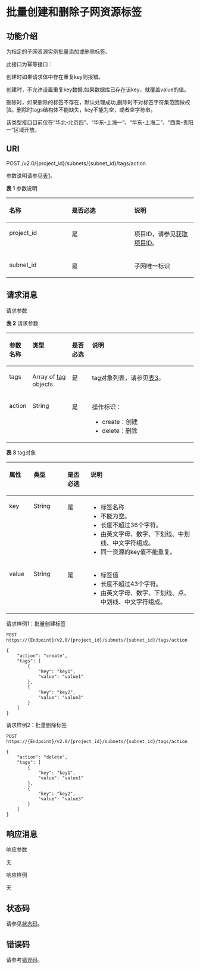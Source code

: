 # 批量创建和删除子网资源标签<a name="subnet_tag_0004"></a>

## 功能介绍<a name="section13122151902216"></a>

为指定的子网资源实例批量添加或删除标签。

此接口为幂等接口：

创建时如果请求体中存在重复key则报错。

创建时，不允许设置重复key数据,如果数据库已存在该key，就覆盖value的值。

删除时，如果删除的标签不存在，默认处理成功,删除时不对标签字符集范围做校验。删除时tags结构体不能缺失，key不能为空，或者空字符串。

该类型接口目前仅在“华北-北京四”、“华东-上海一”、“华东-上海二”、“西南-贵阳一”区域开放。

## URI<a name="section1712271922215"></a>

POST /v2.0/\{project\_id\}/subnets/\{subnet\_id\}/tags/action

参数说明请参见[表1](#table27380479)。

**表 1**  参数说明

<a name="table27380479"></a>
<table><thead align="left"><tr id="row28751554"><th class="cellrowborder" valign="top" width="33.33333333333333%" id="mcps1.2.4.1.1"><p id="p47174532"><a name="p47174532"></a><a name="p47174532"></a>名称</p>
</th>
<th class="cellrowborder" valign="top" width="33.33333333333333%" id="mcps1.2.4.1.2"><p id="p63040734"><a name="p63040734"></a><a name="p63040734"></a>是否必选</p>
</th>
<th class="cellrowborder" valign="top" width="33.33333333333333%" id="mcps1.2.4.1.3"><p id="p6025849"><a name="p6025849"></a><a name="p6025849"></a>说明</p>
</th>
</tr>
</thead>
<tbody><tr id="row18331773"><td class="cellrowborder" valign="top" width="33.33333333333333%" headers="mcps1.2.4.1.1 "><p id="p8478608"><a name="p8478608"></a><a name="p8478608"></a>project_id</p>
</td>
<td class="cellrowborder" valign="top" width="33.33333333333333%" headers="mcps1.2.4.1.2 "><p id="p15678685"><a name="p15678685"></a><a name="p15678685"></a>是</p>
</td>
<td class="cellrowborder" valign="top" width="33.33333333333333%" headers="mcps1.2.4.1.3 "><p id="p10487112"><a name="p10487112"></a><a name="p10487112"></a>项目ID，请参见<a href="获取项目ID.md">获取项目ID</a>。</p>
</td>
</tr>
<tr id="row21254748"><td class="cellrowborder" valign="top" width="33.33333333333333%" headers="mcps1.2.4.1.1 "><p id="p43913021"><a name="p43913021"></a><a name="p43913021"></a>subnet_id</p>
</td>
<td class="cellrowborder" valign="top" width="33.33333333333333%" headers="mcps1.2.4.1.2 "><p id="p184914"><a name="p184914"></a><a name="p184914"></a>是</p>
</td>
<td class="cellrowborder" valign="top" width="33.33333333333333%" headers="mcps1.2.4.1.3 "><p id="p14978051"><a name="p14978051"></a><a name="p14978051"></a>子网唯一标识</p>
</td>
</tr>
</tbody>
</table>

## 请求消息<a name="section3126219162217"></a>

请求参数

**表 2**  请求参数

<a name="table6126151902213"></a>
<table><thead align="left"><tr id="row1618916198227"><th class="cellrowborder" valign="top" width="10.101010101010102%" id="mcps1.2.5.1.1"><p id="p1418961982213"><a name="p1418961982213"></a><a name="p1418961982213"></a>参数名称</p>
</th>
<th class="cellrowborder" valign="top" width="21.404040404040405%" id="mcps1.2.5.1.2"><p id="p818981920229"><a name="p818981920229"></a><a name="p818981920229"></a>类型</p>
</th>
<th class="cellrowborder" valign="top" width="10.91919191919192%" id="mcps1.2.5.1.3"><p id="p418918193229"><a name="p418918193229"></a><a name="p418918193229"></a>是否必选</p>
</th>
<th class="cellrowborder" valign="top" width="57.57575757575757%" id="mcps1.2.5.1.4"><p id="p21899199220"><a name="p21899199220"></a><a name="p21899199220"></a>说明</p>
</th>
</tr>
</thead>
<tbody><tr id="row11891119102210"><td class="cellrowborder" valign="top" width="10.101010101010102%" headers="mcps1.2.5.1.1 "><p id="p41891619132211"><a name="p41891619132211"></a><a name="p41891619132211"></a>tags</p>
</td>
<td class="cellrowborder" valign="top" width="21.404040404040405%" headers="mcps1.2.5.1.2 "><p id="p5189719172218"><a name="p5189719172218"></a><a name="p5189719172218"></a>Array of <a href="#table244913515593">tag</a> objects</p>
</td>
<td class="cellrowborder" valign="top" width="10.91919191919192%" headers="mcps1.2.5.1.3 "><p id="p51893195226"><a name="p51893195226"></a><a name="p51893195226"></a>是</p>
</td>
<td class="cellrowborder" valign="top" width="57.57575757575757%" headers="mcps1.2.5.1.4 "><p id="p81894192221"><a name="p81894192221"></a><a name="p81894192221"></a>tag对象列表，请参见<a href="#table244913515593">表3</a>。</p>
</td>
</tr>
<tr id="row17189161942213"><td class="cellrowborder" valign="top" width="10.101010101010102%" headers="mcps1.2.5.1.1 "><p id="p141894199225"><a name="p141894199225"></a><a name="p141894199225"></a>action</p>
</td>
<td class="cellrowborder" valign="top" width="21.404040404040405%" headers="mcps1.2.5.1.2 "><p id="p10189181982214"><a name="p10189181982214"></a><a name="p10189181982214"></a>String</p>
</td>
<td class="cellrowborder" valign="top" width="10.91919191919192%" headers="mcps1.2.5.1.3 "><p id="p918915199228"><a name="p918915199228"></a><a name="p918915199228"></a>是</p>
</td>
<td class="cellrowborder" valign="top" width="57.57575757575757%" headers="mcps1.2.5.1.4 "><p id="p1562014114112"><a name="p1562014114112"></a><a name="p1562014114112"></a>操作标识：</p>
<a name="ul2205152413110"></a><a name="ul2205152413110"></a><ul id="ul2205152413110"><li>create：创建</li><li>delete：删除</li></ul>
</td>
</tr>
</tbody>
</table>

**表 3**  tag对象

<a name="table244913515593"></a>
<table><thead align="left"><tr id="row345095195914"><th class="cellrowborder" valign="top" width="13%" id="mcps1.2.5.1.1"><p id="p1045012512597"><a name="p1045012512597"></a><a name="p1045012512597"></a>属性</p>
</th>
<th class="cellrowborder" valign="top" width="18.060000000000002%" id="mcps1.2.5.1.2"><p id="p124502516594"><a name="p124502516594"></a><a name="p124502516594"></a>类型</p>
</th>
<th class="cellrowborder" valign="top" width="12.24%" id="mcps1.2.5.1.3"><p id="p169809965412"><a name="p169809965412"></a><a name="p169809965412"></a>是否必选</p>
</th>
<th class="cellrowborder" valign="top" width="56.699999999999996%" id="mcps1.2.5.1.4"><p id="p1545075105910"><a name="p1545075105910"></a><a name="p1545075105910"></a>说明</p>
</th>
</tr>
</thead>
<tbody><tr id="row84502515598"><td class="cellrowborder" valign="top" width="13%" headers="mcps1.2.5.1.1 "><p id="p154506595915"><a name="p154506595915"></a><a name="p154506595915"></a>key</p>
</td>
<td class="cellrowborder" valign="top" width="18.060000000000002%" headers="mcps1.2.5.1.2 "><p id="p14501518591"><a name="p14501518591"></a><a name="p14501518591"></a>String</p>
</td>
<td class="cellrowborder" valign="top" width="12.24%" headers="mcps1.2.5.1.3 "><p id="p298018911544"><a name="p298018911544"></a><a name="p298018911544"></a>是</p>
</td>
<td class="cellrowborder" valign="top" width="56.699999999999996%" headers="mcps1.2.5.1.4 "><a name="ul9450135125915"></a><a name="ul9450135125915"></a><ul id="ul9450135125915"><li>标签名称</li><li>不能为空。</li><li>长度不超过36个字符。</li><li>由英文字母、数字、下划线、中划线、中文字符组成。</li><li>同一资源的key值不能重复。</li></ul>
</td>
</tr>
<tr id="row845145185917"><td class="cellrowborder" valign="top" width="13%" headers="mcps1.2.5.1.1 "><p id="p12451185185910"><a name="p12451185185910"></a><a name="p12451185185910"></a>value</p>
</td>
<td class="cellrowborder" valign="top" width="18.060000000000002%" headers="mcps1.2.5.1.2 "><p id="p104515514598"><a name="p104515514598"></a><a name="p104515514598"></a>String</p>
</td>
<td class="cellrowborder" valign="top" width="12.24%" headers="mcps1.2.5.1.3 "><p id="p209805915417"><a name="p209805915417"></a><a name="p209805915417"></a>是</p>
</td>
<td class="cellrowborder" valign="top" width="56.699999999999996%" headers="mcps1.2.5.1.4 "><a name="ul0451105165914"></a><a name="ul0451105165914"></a><ul id="ul0451105165914"><li>标签值</li><li>长度不超过43个字符。</li><li>由英文字母、数字、下划线、点、中划线、中文字符组成。</li></ul>
</td>
</tr>
</tbody>
</table>

请求样例1：批量创建标签

```
POST https://{Endpoint}/v2.0/{project_id}/subnets/{subnet_id}/tags/action

{
    "action": "create",
    "tags": [
        {
            "key": "key1",
            "value": "value1"
        },
        {
            "key": "key2",
            "value": "value3"
        }
    ]
}
```

请求样例2：批量删除标签

```
POST https://{Endpoint}/v2.0/{project_id}/subnets/{subnet_id}/tags/action

{
    "action": "delete",
    "tags": [
        {
            "key": "key1",
            "value": "value1"
        },
        {
            "key": "key2",
            "value": "value3"
        }
    ]
}
```

## 响应消息<a name="section1713651914221"></a>

响应参数

无

响应样例

无

## 状态码<a name="section31981619"></a>

请参见[状态码](状态码.md)。

## 错误码<a name="section85821649202813"></a>

请参考[错误码](错误码.md)。

